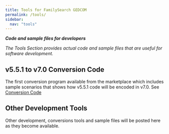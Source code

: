 ```yaml
---
title: Tools for FamilySearch GEDCOM
permalink: /tools/
sidebar:
  nav: "tools"
---
```

***Code and sample files for developers***

*The Tools Section provides actual code and sample files that are useful for software development.*

## v5.5.1 to v7.0 Conversion Code

The first conversion program available from the marketplace which includes sample scenarios that shows how v5.5.1 code will be encoded in v7.0.  See [Conversion Code](https://github.com/tychonievich/gedcom7-code)

## Other Development Tools

Other development, conversions tools and sample files will be posted here as they become available.
